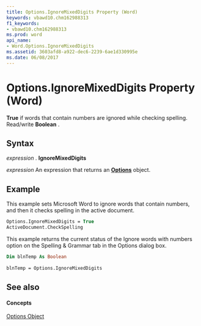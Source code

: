 ```yaml
---
title: Options.IgnoreMixedDigits Property (Word)
keywords: vbawd10.chm162988313
f1_keywords:
- vbawd10.chm162988313
ms.prod: word
api_name:
- Word.Options.IgnoreMixedDigits
ms.assetid: 3603afd8-a922-dec6-2239-6ae1d330995e
ms.date: 06/08/2017
---
```



# Options.IgnoreMixedDigits Property (Word)

 **True** if words that contain numbers are ignored while checking spelling. Read/write **Boolean** .


## Syntax

 _expression_ . **IgnoreMixedDigits**

 _expression_ An expression that returns an **[Options](options-object-word.md)** object.


## Example

This example sets Microsoft Word to ignore words that contain numbers, and then it checks spelling in the active document.


```vb
Options.IgnoreMixedDigits = True 
ActiveDocument.CheckSpelling
```

This example returns the current status of the Ignore words with numbers option on the Spelling & Grammar tab in the Options dialog box.




```vb
Dim blnTemp As Boolean 
 
blnTemp = Options.IgnoreMixedDigits
```


## See also


#### Concepts


[Options Object](options-object-word.md)

